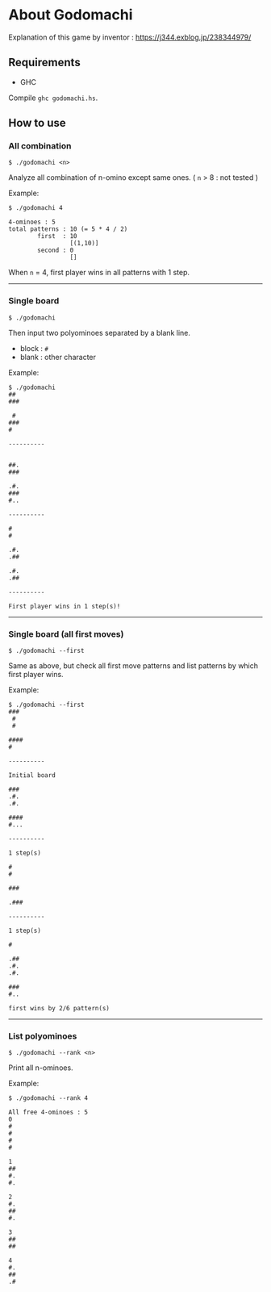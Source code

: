 # About Godomachi
Explanation of this game by inventor :  https://j344.exblog.jp/238344979/


## Requirements

- GHC

Compile `ghc godomachi.hs`.

## How to use

### All combination
```
$ ./godomachi <n>
```
Analyze all combination of n-omino except same ones.
( `n` > 8 : not tested )  

Example:
```
$ ./godomachi 4
```
```
4-ominoes : 5
total patterns : 10 (= 5 * 4 / 2)
        first  : 10
                 [(1,10)]
        second : 0
                 []
```
When `n` = 4, first player wins in all patterns with 1 step.

---

### Single board
```
$ ./godomachi
```
Then input two polyominoes separated by a blank line.  

- block : `#`
- blank : other character

Example:  
```
$ ./godomachi
##
###

 #
###
#
```
```
----------


##.
###

.#.
###
#..

----------

#
#

.#.
.##

.#.
.##

----------

First player wins in 1 step(s)!
```

---

### Single board (all first moves)
```
$ ./godomachi --first
```
Same as above, but check all first move patterns and list patterns by which first player wins.

Example:  
```
$ ./godomachi --first
###
 #
 #

####
#
```
```
----------

Initial board

###
.#.
.#.

####
#...

----------

1 step(s)

#
#

###

.###

----------

1 step(s)

#

.##
.#.
.#.

###
#..

first wins by 2/6 pattern(s)

```

---

### List polyominoes
```
$ ./godomachi --rank <n>
```
Print all n-ominoes.

Example:
```
$ ./godomachi --rank 4
```
```
All free 4-ominoes : 5
0
#
#
#
#

1
##
#.
#.

2
#.
##
#.

3
##
##

4
#.
##
.#

```
